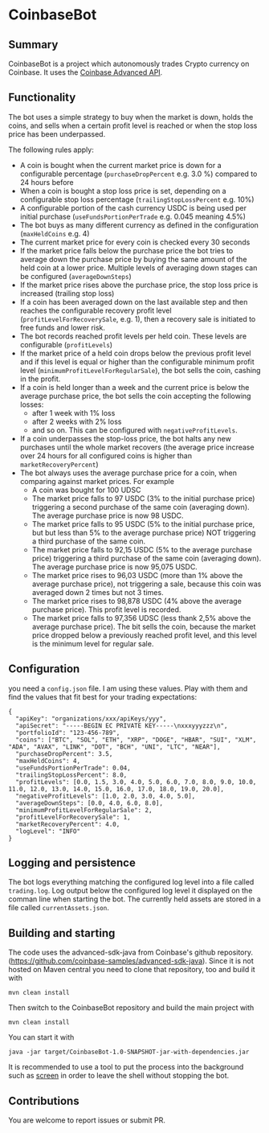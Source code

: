 # CoinbaseBot

## Summary

CoinbaseBot is a project which autonomously trades Crypto currency on Coinbase. It uses the [Coinbase Advanced API](https://www.coinbase.com/developer-platform/products/advanced-trade-api).

## Functionality

The bot uses a simple strategy to buy when the market is down, holds the coins, and sells when a certain profit level is reached or when the stop loss price has been underpassed.

The following rules apply:

* A coin is bought when the current market price is down for a configurable percentage (`purchaseDropPercent` e.g. 3.0 %) compared to 24 hours before
* When a coin is bought a stop loss price is set, depending on a configurable stop loss percentage (`trailingStopLossPercent` e.g. 10%)
* A configurable portion of the cash currency USDC is being used per initial purchase (`useFundsPortionPerTrade` e.g. 0.045 meaning 4.5%) 
* The bot buys as many different currency as defined in the configuration (`maxHeldCoins` e.g. 4)
* The current market price for every coin is checked every 30 seconds
* If the market price falls below the purchase price the bot tries to average down the purchase price by buying the same amount of the held coin at a lower price. Multiple levels of averaging down stages can be configured (`averageDownSteps`)
* If the market price rises above the purchase price, the stop loss price is increased (trailing stop loss)
* If a coin has been averaged down on the last available step and then reaches the configurable recovery profit level (`profitLevelForRecoverySale`, e.g. 1), then a recovery sale is initiated to free funds and lower risk.
* The bot records reached profit levels per held coin. These levels are configurable (`profitLevels`)
* If the market price of a held coin drops below the previous profit level and if this level is equal or higher than the configurable minimum profit level (`minimumProfitLevelForRegularSale`), the bot sells the coin, cashing in the profit.
* If a coin is held longer than a week and the current price is below the average purchase price, the bot sells the coin accepting the following losses:
  * after 1 week with 1% loss
  * after 2 weeks with 2% loss
  * and so on. This can be configured with `negativeProfitLevels`.
* If a coin underpasses the stop-loss price, the bot halts any new purchases until the whole market recovers (the average price increase over 24 hours for all configured coins is higher than `marketRecoveryPercent`)
* The bot always uses the average purchase price for a coin, when comparing against market prices. For example
  * A coin was bought for 100 UDSC
  * The market price falls to 97 USDC (3% to the initial purchase price) triggering a second purchase of the same coin (averaging down). The average purchase price is now 98 USDC.
  * The market price falls to 95 USDC (5% to the initial purchase price, but but less than 5% to the average purchase price) NOT triggering a third purchase of the same coin.
  * The market price falls to 92,15 USDC (5% to the average purchase price) triggering a third purchase of the same coin (averaging down). The average purchase price is now 95,075 USDC.
  * The market price rises to 96,03 USDC (more than 1% above the average purchase price), not triggering a sale, because this coin was averaged down 2 times but not 3 times.
  * The market price rises to 98,878 USDC (4% above the average purchase price). This profit level is recorded.
  * The market price falls to 97,356 UDSC (less thank 2,5% above the average purchase price). The bit sells the coin, because the market price dropped below a previously reached profit level, and this level is the minimum level for regular sale.

## Configuration

you need a `config.json` file. I am using these values. Play with them and find the values that fit best for your trading expectations:

```
{
  "apiKey": "organizations/xxx/apiKeys/yyy",
  "apiSecret": "-----BEGIN EC PRIVATE KEY-----\nxxxyyyzzz\n",
  "portfolioId": "123-456-789",
  "coins": ["BTC", "SOL", "ETH", "XRP", "DOGE", "HBAR", "SUI", "XLM", "ADA", "AVAX", "LINK", "DOT", "BCH", "UNI", "LTC", "NEAR"],
  "purchaseDropPercent": 3.5,
  "maxHeldCoins": 4,
  "useFundsPortionPerTrade": 0.04,
  "trailingStopLossPercent": 8.0,
  "profitLevels": [0.0, 1.5, 3.0, 4.0, 5.0, 6.0, 7.0, 8.0, 9.0, 10.0, 11.0, 12.0, 13.0, 14.0, 15.0, 16.0, 17.0, 18.0, 19.0, 20.0],
  "negativeProfitLevels": [1.0, 2.0, 3.0, 4.0, 5.0],
  "averageDownSteps": [0.0, 4.0, 6.0, 8.0],
  "minimumProfitLevelForRegularSale": 2,
  "profitLevelForRecoverySale": 1,
  "marketRecoveryPercent": 4.0,
  "logLevel": "INFO"
}
```

## Logging and persistence

The bot logs everything matching the configured log level into a file called `trading.log`. Log output below the configured log level it displayed on the comman line when starting the bot.
The currently held assets are stored in a file called `currentAssets.json`.

## Building and starting

The code uses the advanced-sdk-java from Coinbase's github repository. (https://github.com/coinbase-samples/advanced-sdk-java). Since it is not hosted on Maven central you need to clone that repository, too and build it with 

`mvn clean install`

Then switch to the CoinbaseBot repository and build the main project with

`mvn clean install`

You can start it with

`java -jar target/CoinbaseBot-1.0-SNAPSHOT-jar-with-dependencies.jar`

It is recommended to use a tool to put the process into the background such as [screen](https://wiki.debian.org/screen) in order to leave the shell without stopping the bot.

## Contributions

You are welcome to report issues or submit PR.

